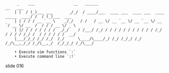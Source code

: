          _    ___                 __   ______                                          __   ___
        | |  / (_)___ ___       _/_/  / ____/___  ____ ___  ____ ___  ____ _____  ____/ /  / (_)___  ___
        | | / / / __ `__ \    _/_/   / /   / __ \/ __ `__ \/ __ `__ \/ __ `/ __ \/ __  /  / / / __ \/ _ \
        | |/ / / / / / / /  _/_/    / /___/ /_/ / / / / / / / / / / / /_/ / / / / /_/ /  / / / / / /  __/
        |___/_/_/ /_/ /_/  /_/      \____/\____/_/ /_/ /_/_/ /_/ /_/\__,_/_/ /_/\__,_/  /_/_/_/ /_/\___/

        • Execute vim functions `:`
        • Execute command line `:!`

















































































slide 016

